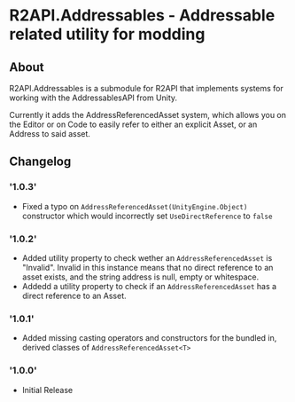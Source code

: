# R2API.Addressables - Addressable related utility for modding

## About

R2API.Addressables is a submodule for R2API that implements systems for working with the AddressablesAPI from Unity.

Currently it adds the AddressReferencedAsset system, which allows you on the Editor or on Code to easily refer to either an explicit Asset, or an Address to said asset.

## Changelog

### '1.0.3'

* Fixed a typo on ``AddressReferencedAsset(UnityEngine.Object)`` constructor which would incorrectly set ``UseDirectReference`` to ``false``

### '1.0.2'

* Added utility property to check wether an ``AddressReferencedAsset`` is "Invalid". Invalid in this instance means that no direct reference to an asset exists, and the string address is null, empty or whitespace.
* Addedd a utility property to check if an ``AddressReferencedAsset`` has a direct reference to an Asset.

### '1.0.1'

* Added missing casting operators and constructors for the bundled in, derived classes of ``AddressReferencedAsset<T>``

### '1.0.0'

* Initial Release
